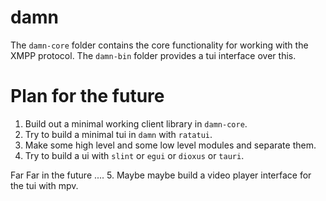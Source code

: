 # damn
The `damn-core` folder contains the core functionality for
working with the XMPP protocol.
The `damn-bin` folder provides a tui interface over this.

# Plan for the future
1. Build out a minimal working client library in `damn-core`.
2. Try to build a minimal tui in `damn` with `ratatui`.
3. Make some high level and some low level modules and separate them.
4. Try to build a ui with `slint` or `egui` or `dioxus` or `tauri`.

Far Far in the future ....
5. Maybe maybe build a video player interface for the tui with mpv.
